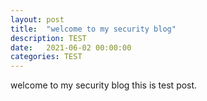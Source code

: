 ```yaml
---
layout: post
title:  "welcome to my security blog"
description: TEST
date:   2021-06-02 00:00:00
categories: TEST
---
```

welcome to my security blog
this is test post.
